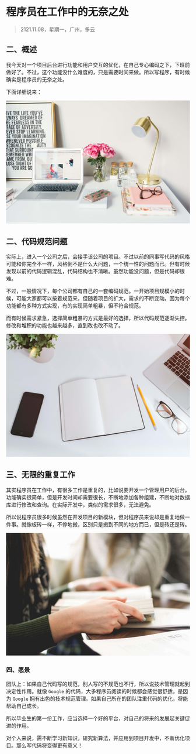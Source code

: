 # 程序员在工作中的无奈之处

> 2121.11.08，星期一，广州，多云

## 二、概述

我今天对一个项目后台进行功能和用户交互的优化，在自己专心编码之下，下班前做好了。不过，这个功能没什么难度的，只是需要时间来做。所以写程序，有时候确实是程序员的无奈之处。

下面详细说来：

![211107-01.jpg](../img/26-01.jpg)

## 二、代码规范问题

实际上，进入一个公司之后，会接手该公司的项目。不过以前的同事写代码的风格可能和你完全不一样，风格倒不是什么大问题，一个统一性的问题而已。但有时候发现以前的代码逻辑混乱，代码结构也不清晰。虽然功能没问题，但是代码却很难。

不过，一般情况下，每个公司都有自己的一套编码规范。一开始项目规模小的时候，可能大家都可以按着规范来，但随着项目的扩大，需求的不断变动。因为每个功能都有多种方式实现，有的实现简单粗暴，但不符合规范。

而有时候需求紧急，选择简单粗暴的方式是最好的选择，所以代码规范逐渐失控。修改和堆积的功能也越来越多，直到改也改不动了。

![211107-02.jpg](../img/26-02.jpg)

## 三、无限的重复工作

其实程序员在工作中，有很多工作是重复的，比如说要开发一个管理用户的后台。功能确实很简单，但是开发时间却需要很长，不断地添加各种组建，不断地对数据库进行修改和查询。在实际开发中，类似的需求很多，无法避免。

所以说程序员很多时候虽然在开发项目的新模块，但对程序员来说却是重复地做一件事。就像板砖一样，不停地搬，区别只是搬到不同的地方而已，但是砖还是砖。

![211107-03.jpg](../img/26-03.jpg)

### 四、愿景

团队上：如果自己代码写的规范，别人写的不规范也不行，所以说技术管理就起到决定性作用。就像 `Google` 的代码，大多程序员阅读的时候都会感觉很舒适，是因为 `Google` 拥有出色的技术规范管理。如果自己所在的团队注重代码的优化，将能帮助自己成长。

所以毕业生的第一份工作，应当选择一个好的平台，对自己的将来的发展起关键促进的作用。

对个人来说，需不断学习新知识，研究新算法，并应用到项目开发中，不断优化项目。那么写代码将变得更有意义！
